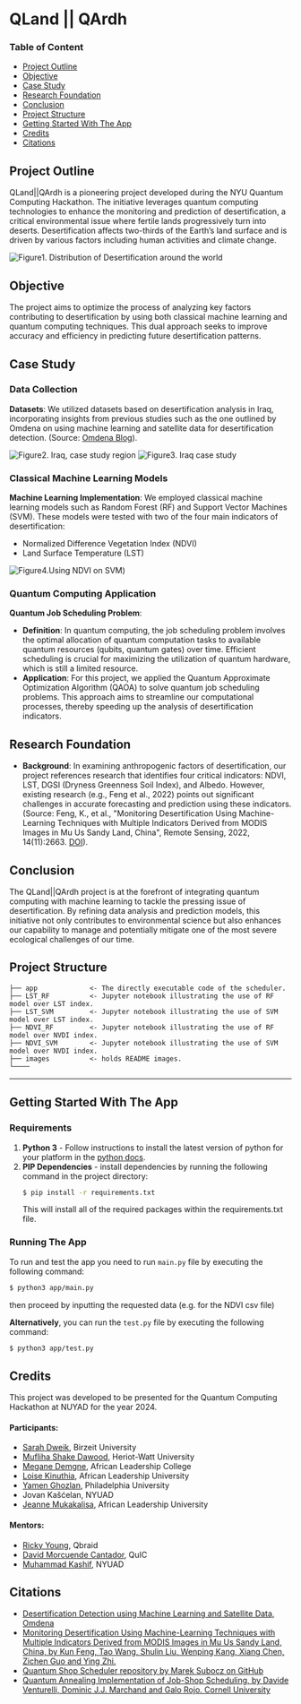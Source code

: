 # QLand || QArdh

### Table of Content
<ul>
   <li><a href="#Project-Outline">Project Outline</a></li>
   <li><a href="#Objective">Objective</a></li>
   <li><a href="#Case-Study">Case Study</a></li>
   <li><a href="#Research-Foundation">Research Foundation</a></li>
   <li><a href="#Conclusion">Conclusion</a></li>
   <li><a href="#Project-Structure">Project Structure</a></li>
   <li><a href="#Getting-Started-With-The-App">Getting Started With The App</a></li>
   <li><a href="#Credits">Credits</a></li>
   <li><a href="#Citations">Citations</a></li>
</ul>

## Project Outline

QLand||QArdh is a pioneering project developed during the NYU Quantum Computing Hackathon. The initiative leverages quantum computing technologies to enhance the monitoring and prediction of desertification, a critical environmental issue where fertile lands progressively turn into deserts. Desertification affects two-thirds of the Earth’s land surface and is driven by various factors including human activities and climate change.

![Figure1. Distribution of Desertification around the world](https://github.com/ms2176/QLand/blob/main/images/fig%20one.jpg)


## Objective
The project aims to optimize the process of analyzing key factors contributing to desertification by using both classical machine learning and quantum computing techniques. This dual approach seeks to improve accuracy and efficiency in predicting future desertification patterns.

## Case Study

### Data Collection
**Datasets**: We utilized datasets based on desertification analysis in Iraq, incorporating insights from previous studies such as the one outlined by Omdena on using machine learning and satellite data for desertification detection. (Source: [Omdena Blog](https://www.omdena.com/blog/desertification-detection-with-machine-learning-and-satellite-data)).

![Figure2. Iraq, case study region](https://github.com/ms2176/QLand/blob/main/images/Fig2%20Study%20case%20Region-of-interest-for-land-cover-classification-approach.jpg)
![Figure3. Iraq case study](https://github.com/ms2176/QLand/blob/main/images/study%20case%202.jpg)

### Classical Machine Learning Models
**Machine Learning Implementation**: We employed classical machine learning models such as Random Forest (RF) and Support Vector Machines (SVM). These models were tested with two of the four main indicators of desertification:
   - Normalized Difference Vegetation Index (NDVI)
   - Land Surface Temperature (LST)

![Figure4.Using NDVI on SVM ](https://github.com/ms2176/QLand/blob/main/images/Using%20SVM%20with%20NDVI.png))

### Quantum Computing Application
**Quantum Job Scheduling Problem**:
   - **Definition**: In quantum computing, the job scheduling problem involves the optimal allocation of quantum computation tasks to available quantum resources (qubits, quantum gates) over time. Efficient scheduling is crucial for maximizing the utilization of quantum hardware, which is still a limited resource.
   - **Application**: For this project, we applied the Quantum Approximate Optimization Algorithm (QAOA) to solve quantum job scheduling problems. This approach aims to streamline our computational processes, thereby speeding up the analysis of desertification indicators.

## Research Foundation
- **Background**: In examining anthropogenic factors of desertification, our project references research that identifies four critical indicators: NDVI, LST, DGSI (Dryness Greenness Soil Index), and Albedo. However, existing research (e.g., Feng et al., 2022) points out significant challenges in accurate forecasting and prediction using these indicators. (Source: Feng, K., et al., "Monitoring Desertification Using Machine-Learning Techniques with Multiple Indicators Derived from MODIS Images in Mu Us Sandy Land, China", Remote Sensing, 2022, 14(11):2663. [DOI](https://doi.org/10.3390/rs14112663)).

## Conclusion
The QLand||QArdh project is at the forefront of integrating quantum computing with machine learning to tackle the pressing issue of desertification. By refining data analysis and prediction models, this initiative not only contributes to environmental science but also enhances our capability to manage and potentially mitigate one of the most severe ecological challenges of our time.

## Project Structure

    ├── app             <- The directly executable code of the scheduler.
    ├── LST_RF          <- Jupyter notebook illustrating the use of RF model over LST index.
    ├── LST_SVM         <- Jupyter notebook illustrating the use of SVM model over LST index.
    ├── NDVI_RF         <- Jupyter notebook illustrating the use of RF model over NVDI index.
    ├── NDVI_SVM        <- Jupyter notebook illustrating the use of SVM model over NVDI index.
    ├── images          <- holds README images.
    └────
--------


## Getting Started With The App

### Requirements
1. **Python 3** - Follow instructions to install the latest version of python for your platform in the [python docs](https://docs.python.org/3/using/index.html).
2. **PIP Dependencies** - install dependencies by running the following command in the project directory:
   ```bash
   $ pip install -r requirements.txt
   ```
   This will install all of the required packages within the requirements.txt file.

### Running The App

To run and test the app you need to run `main.py` file by executing the following command:

```bash
$ python3 app/main.py
```

then proceed by inputting the requested data (e.g. for the NDVI csv file)

**Alternatively**, you can run the `test.py` file by executing the following command:
```bash
$ python3 app/test.py
```

## Credits
This project was developed to be presented for the Quantum Computing Hackathon at NUYAD for the year 2024.

#### Participants:
   - [Sarah Dweik](https://www.linkedin.com/in/sarahdweik), Birzeit University
   - [Mufliha Shake Dawood](https://www.linkedin.com/in/muflihadawood), Heriot-Watt University
   - [Megane Demgne](https://www.linkedin.com/in/megane-demgne), African Leadership College
   - [Loise Kinuthia](https://www.linkedin.com/in/loise-kinuthia-7964601a8), African Leadership University
   - [Yamen Ghozlan](https://linkedin.com/in/yamen-ghozlan), Philadelphia University
   - Jovan Kašćelan, NYUAD
   - [Jeanne Mukakalisa](https://www.linkedin.com/in/jeanne-mukakalisa-b191a4206), African Leadership University

#### Mentors:
   - [Ricky Young](https://www.linkedin.com/in/ricky-y-1545b3a9), Qbraid
   - [David Morcuende Cantador](https://www.linkedin.com/in/david-morcuende-cantador/), QuIC
   - [Muhammad Kashif](https://www.linkedin.com/in/muhammad-kashif-29191571), NYUAD

## Citations
<ul>
   <li><a href="https://www.omdena.com/blog/desertification-detection-with-machine-learning-and-satellite-data">Desertification Detection using Machine Learning and Satellite Data, Omdena</a></li>
   <li><a href="https://doi.org/10.3390/rs14112663">Monitoring Desertification Using Machine-Learning Techniques with Multiple Indicators Derived from MODIS Images in Mu Us Sandy Land, China, by Kun Feng, Tao Wang, Shulin Liu, Wenping Kang, Xiang Chen, Zichen Guo and Ying Zhi.</a></li>
   <li><a href="https://github.com/mareksubocz/QuantumJSP/blob/master/job_shop_scheduler.py">Quantum Shop Scheduler repository by Marek Subocz on GitHub</a></li>
   <li><a href="https://arxiv.org/abs/1506.08479">Quantum Annealing Implementation of Job-Shop Scheduling, by Davide Venturelli, Dominic J.J. Marchand and Galo Rojo. Cornell University</a></li>
</ul>